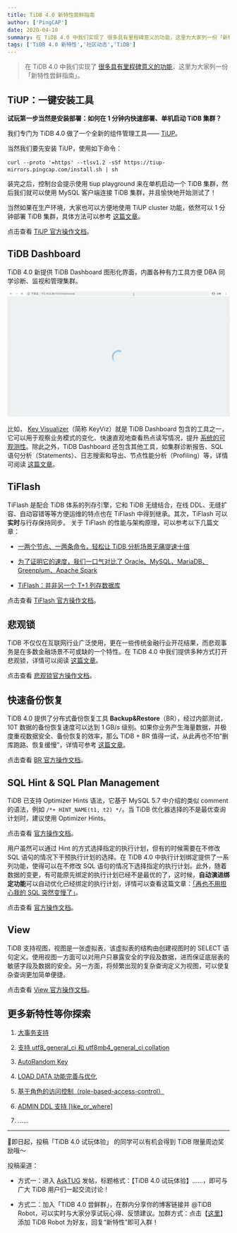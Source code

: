```yaml
---
title: TiDB 4.0 新特性尝鲜指南
author: ['PingCAP']
date: 2020-04-10
summary: 在 TiDB 4.0 中我们实现了 很多具有里程碑意义的功能，这里为大家列一份「新特性尝鲜指南」。
tags: ['TiDB 4.0 新特性','社区动态','TiDB']
---
```

>在 TiDB 4.0 中我们实现了 [很多具有里程碑意义的功能](https://pingcap.com/blog-cn/the-overview-of-tidb-4.0/)，这里为大家列一份「新特性尝鲜指南」。

## TiUP：一键安装工具

**试玩第一步当然是安装部署：如何在 1 分钟内快速部署、单机启动 TiDB 集群？**

我们专门为 TiDB 4.0 做了一个全新的组件管理工具—— [TiUP](https://tiup.io)。

当然我们要先安装 TiUP，使用如下命令：

```
curl --proto '=https' --tlsv1.2 -sSf https://tiup-mirrors.pingcap.com/install.sh | sh
```

装完之后，控制台会提示使用 tiup playground 来在单机启动一个 TiDB 集群，然后我们就可以使用 MySQL 客户端连接 TiDB 集群，并且愉快地开始测试了！

当然如果在生产环境，大家也可以方便地使用 TiUP cluster 功能，依然可以 1 分钟部署 TiDB 集群，具体方法可以参考 [这篇文章](https://pingcap.com/blog-cn/the-overview-of-tidb-4.0/)。

点击查看 [TiUP 官方操作文档](https://pingcap.com/docs-cn/stable/how-to/deploy/orchestrated/tiup/)。

## TiDB Dashboard

TiDB 4.0 新提供 TiDB Dashboard 图形化界面，内置各种有力工具方便 DBA 同学诊断、监视和管理集群。

![](media/tidb-4.0-new-features-tasting-guide/1-tidb-dashboard.gif)

比如， [Key Visualizer](https://pingcap.com/blog-cn/tidb-4.0-key-visualizer/)（简称 KeyViz）就是 TiDB Dashboard 包含的工具之一，它可以用于观察业务模式的变化、快速直观地查看热点读写情况，提升 [系统的可观测性](https://pingcap.com/blog-cn/observability-of-distributed-system/)。除此之外，TiDB Dashboard 还包含其他工具，如集群诊断报告、SQL 语句分析（Statements）、日志搜索和导出、节点性能分析（Profiling）等，详情可阅读 [这篇文章](https://pingcap.com/blog-cn/tidb-4.0-tidb-dashboard/)。

## TiFlash

TiFlash 是配合 TiDB 体系的列存引擎，它和 TiDB 无缝结合，在线 DDL、无缝扩容、自动容错等等方便运维的特点也在 TiFlash 中得到继承。其次，TiFlash 可以**实时**与行存保持同步。
关于 TiFlash 的性能与架构原理，可以参考以下几篇文章：

* [一两个节点、一两条命令，轻松让 TiDB 分析场景无痛提速十倍](https://pingcap.com/blog-cn/10x-improving-analytical-processing-ability-of-tidb-with-tiflash/)

* [为了证明它的速度，我们一口气对比了 Oracle、MySQL、MariaDB、Greenplum、Apache Spark](https://pingcap.com/blog-cn/tidb-and-tiflash-vs-mysql-mariadb-greenplum-apache-spark/)

* [TiFlash：并非另一个 T+1 列存数据库](https://pingcap.com/blog-cn/tiflash-column-database/)

点击查看 [TiFlash 官方操作文档](https://pingcap.com/docs-cn/stable/reference/tiflash/overview/)。

## 悲观锁

TiDB 不仅仅在互联网行业广泛使用，更在一些传统金融行业开花结果，而悲观事务是在多数金融场景不可或缺的一个特性。在 TiDB 4.0 中我们提供多种方式打开悲观锁，详情可以阅读 [这篇文章](https://pingcap.com/blog-cn/tidb-4.0-pessimistic-lock/)。

点击查看 [悲观锁官方操作文档](https://pingcap.com/docs-cn/stable/reference/transactions/transaction-pessimistic/)。

## 快速备份恢复

TiDB 4.0 提供了分布式备份恢复工具  **Backup&Restore**（BR），经过内部测试，10T 数据的备份恢复速度可以达到 1 GB/s 级别。如果你业务产生海量数据，并极度重视数据安全、备份恢复的效率，那么 TiDB + BR 值得一试，从此再也不怕“删库跑路、恢复缓慢”，详情可参考 [这篇文章](https://pingcap.com/blog-cn/cluster-data-security-backup/)。

点击查看 [BR 官方操作文档](https://pingcap.com/docs-cn/stable/reference/tools/br/br/)。

## SQL Hint & SQL Plan Management

TiDB 已支持 Optimizer Hints 语法，它基于 MySQL 5.7 中介绍的类似 comment 的语法，例如 `/*+ HINT_NAME(t1, t2) */`。当 TiDB 优化器选择的不是最优查询计划时，建议使用 Optimizer Hints。

点击查看 [官方操作文档](https://pingcap.com/docs-cn/stable/reference/performance/optimizer-hints/)。

用户虽然可以通过 Hint 的方式选择指定的执行计划，但有的时候需要在不修改 SQL 语句的情况下干预执行计划的选择。在 TiDB 4.0 中执行计划绑定提供了一系列功能，使得可以在不修改 SQL 语句的情况下选择指定的执行计划。此外，随着数据的变更，有可能原先绑定的执行计划已经不是最优的了，这时候，**自动演进绑定功能**可以自动优化已经绑定的执行计划，详情可以查看这篇文章：[「再也不用担心我的 SQL 突然变慢了」](https://pingcap.com/blog-cn/tidb-4.0-sql-plan-management/)。

点击查看 [官方操作文档](https://pingcap.com/docs-cn/stable/reference/performance/execution-plan-bind/)。

## View

TiDB 支持视图，视图是一张虚拟表，该虚拟表的结构由创建视图时的 SELECT 语句定义。使用视图一方面可以对用户只暴露安全的字段及数据，进而保证底层表的敏感字段及数据的安全。另一方面，将频繁出现的复杂查询定义为视图，可以使复杂查询更加简单便捷。

点击查看 [View 官方操作文档](https://pingcap.com/docs-cn/stable/reference/sql/view/)。

## 更多新特性等你探索

1. [大事务支持](https://pingcap.com/docs-cn/stable/reference/configuration/tidb-server/configuration-file/#txn-total-size-limit)

2. [支持  utf8\_general\_ci 和 utf8mb4\_general\_ci collation](https://pingcap.com/docs-cn/stable/reference/sql/character-set/)

3. [AutoRandom Key](https://pingcap.com/docs-cn/stable/reference/sql/attributes/auto-random/)

4. [LOAD DATA 功能完善与优化](https://pingcap.com/docs-cn/stable/reference/sql/statements/load-data/)

5. [基于角色的访问控制（role-based-access-control）](https://pingcap.com/docs-cn/stable/reference/security/role-based-access-control/)

6. [ADMIN DDL 支持 [like_or_where]](https://pingcap.com/docs-cn/stable/reference/sql/statements/admin/)

7. ……

---

🎁即日起，投稿「TiDB 4.0 试玩体验」 的同学可以有机会得到 TiDB 限量周边奖励哦～

投稿渠道：

* 方式一：进入 [AskTUG](https://asktug.com)  发帖，标题格式：【TiDB 4.0 试玩体验】……，即可与广大 TiDB 用户们一起交流讨论！

* 方式二：加入「TiDB 4.0 尝鲜群」，在群内分享你的博客链接并 @TiDB Robot，可以实时与大家分享试玩心得、反馈建议。加群方式：点击【[这里](http://t.cn/A6h5LjZR)】添加 TiDB Robot 为好友，回复“新特性”即可入群！
